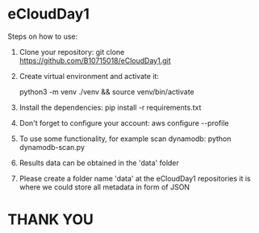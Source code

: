 # eCloudDay1

Steps on how to use:

1. Clone your repository:
   git clone https://github.com/B10715018/eCloudDay1.git

2. Create virtual environment and activate it:

   python3 -m venv ./venv && source venv/bin/activate

3. Install the dependencies:
   pip install -r requirements.txt

4. Don't forget to configure your account:
   aws configure --profile

5. To use some functionality, for example scan dynamodb:
   python dynamodb-scan.py

6. Results data can be obtained in the 'data' folder

7. Please create a folder name 'data' at the eCloudDay1 repositories it is where we could store all metadata in form of JSON

# THANK YOU
